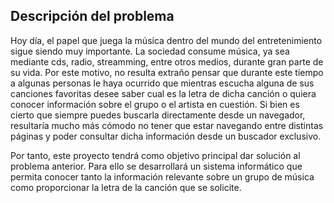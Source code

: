 ## Descripción del problema

Hoy día, el papel que juega la música dentro del mundo del entretenimiento sigue siendo muy importante. La sociedad consume música, ya sea mediante cds, radio, streamming, entre otros medios, durante gran parte de su vida. Por este motivo, no resulta extraño pensar que durante este tiempo a algunas personas le haya ocurrido que mientras escucha alguna de sus canciones favoritas desee saber cual es la letra  de dicha canción o quiera conocer información sobre el grupo o el artista en cuestión. Si bien es cierto que siempre puedes buscarla directamente desde un navegador, resultaría mucho más cómodo no tener que estar navegando entre distintas páginas y poder consultar dicha información desde un buscador exclusivo. 

Por tanto, este proyecto tendrá como objetivo principal dar solución al problema anterior. Para ello se desarrollará un sistema informático que permita conocer tanto la información relevante sobre un grupo de música como proporcionar la letra de la canción que se solicite. 

<!-- Para conseguirlo haremos uso de una primera [API](https://lyricsovh.docs.apiary.io/#reference) desde la que obtener la letra de la canción y de otra [API](https://www.theaudiodb.com/api_guide.php) para obtener la información del grupo o el artísta en cuestión. Una vez obtenida la información desde las distintas APIs, ésta será procesada y enviada al usuario.
-->